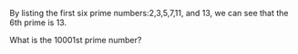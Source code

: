 By listing the first six prime numbers:2,3,5,7,11, and 13, we can see that the 6th prime is 13.

What is the 10001st prime number?